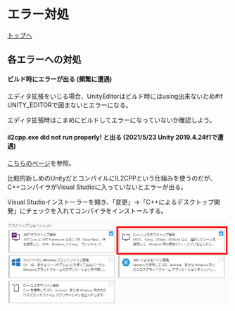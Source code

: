 # エラー対処

[トップへ](./../../index.md)

## 各エラーへの対処

#### ビルド時にエラーが出る (頻繁に遭遇)
エディタ拡張をいじる場合、UnityEditorはビルド時にはusing出来ないため#if UNITY_EDITORで囲まないとエラーになる。

エディタ拡張時はこまめにビルドしてエラーになっていないか確認しよう。

#### il2cpp.exe did not run properly! と出る (2021/5/23 Unity 2019.4.24f1で遭遇)
[こちらのページ](https://moon-bear.com/2020/10/27/unity-il2cpp-build/)を参照。

比較的新しめのUnityだとコンパイルにIL2CPPという仕組みを使うのだが、
C++コンパイラがVisual Studioに入っていないとエラーが出る。

Visual Studioインストーラーを開き、「変更」→「C++によるデスクトップ開発」にチェックを入れてコンパイラをインストールする。

![コンパイラのインストール](./install_cpp_complier.jpg)
